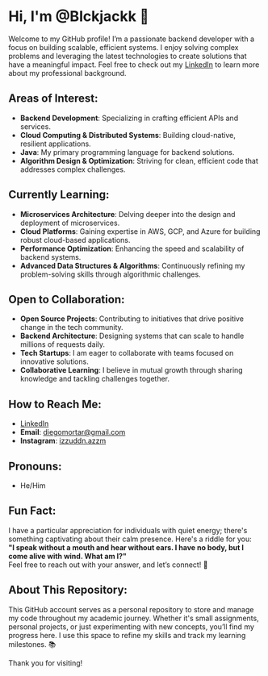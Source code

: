 # Hi, I'm @Blckjackk 👋
Welcome to my GitHub profile! I’m a passionate backend developer with a focus on building scalable, efficient systems. I enjoy solving complex problems and leveraging the latest technologies to create solutions that have a meaningful impact. Feel free to check out my [LinkedIn](https://www.linkedin.com/in/izzuddn-azzm) to learn more about my professional background.

## Areas of Interest:
- **Backend Development**: Specializing in crafting efficient APIs and services.
- **Cloud Computing & Distributed Systems**: Building cloud-native, resilient applications.
- **Java**: My primary programming language for backend solutions.
- **Algorithm Design & Optimization**: Striving for clean, efficient code that addresses complex challenges.

## Currently Learning:
- **Microservices Architecture**: Delving deeper into the design and deployment of microservices.
- **Cloud Platforms**: Gaining expertise in AWS, GCP, and Azure for building robust cloud-based applications.
- **Performance Optimization**: Enhancing the speed and scalability of backend systems.
- **Advanced Data Structures & Algorithms**: Continuously refining my problem-solving skills through algorithmic challenges.

## Open to Collaboration:
- **Open Source Projects**: Contributing to initiatives that drive positive change in the tech community.
- **Backend Architecture**: Designing systems that can scale to handle millions of requests daily.
- **Tech Startups**: I am eager to collaborate with teams focused on innovative solutions.
- **Collaborative Learning**: I believe in mutual growth through sharing knowledge and tackling challenges together.

## How to Reach Me:
- [LinkedIn](https://www.linkedin.com/in/izzuddn-azzm)
- **Email**: [diegomortar@gmail.com](mailto:diegomortar@gmail.com)
- **Instagram**: [izzuddn.azzm](https://www.instagram.com/izzuddn.azzm)

## Pronouns:
- He/Him

## Fun Fact:
I have a particular appreciation for individuals with quiet energy; there's something captivating about their calm presence. Here's a riddle for you:  
**"I speak without a mouth and hear without ears. I have no body, but I come alive with wind. What am I?"**  
Feel free to reach out with your answer, and let’s connect! 🌟

## About This Repository:
This GitHub account serves as a personal repository to store and manage my code throughout my academic journey. Whether it's small assignments, personal projects, or just experimenting with new concepts, you’ll find my progress here. I use this space to refine my skills and track my learning milestones. 📚

Thank you for visiting!
